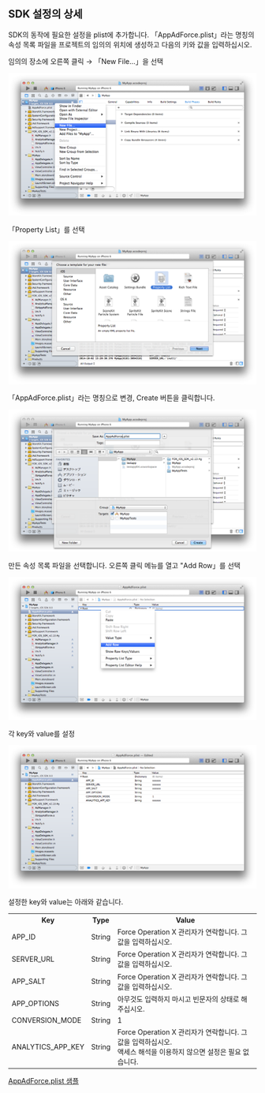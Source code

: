 ## SDK 설정의 상세

SDK의 동작에 필요한 설정을 plist에 추가합니다. 「AppAdForce.plist」라는 명칭의 속성 목록 파일을 프로젝트의 임의의 위치에 생성하고 다음의 키와 값을 입력하십시오.

임의의 장소에 오른쪽 클릭 → 「New File...」을 선택

![SDK설정01](./img01.png)

「Property List」를 선택

![SDK설정02](./img02.png)

「AppAdForce.plist」라는 명칭으로 변경, Create 버튼을 클릭합니다.

![SDK설정03](./img03.png)

만든 속성 목록 파일을 선택합니다. 오른쪽 클릭 메뉴를 열고 "Add Row」를 선택

![SDK설정04](./img04.png)

각 key와 value를 설정

![SDK설정05](./img05.png)

설정한 key와 value는 아래와 같습니다.

<table>
<tr>
  <th>Key</th>
  <th>Type</th>
  <th>Value</th>
</tr>
<tr>
  <td>APP_ID</td>
  <td>String</td>
  <td>Force Operation X 관리자가 연락합니다. 그 값을 입력하십시오.</td>
</tr>
<tr>
  <td>SERVER_URL</td>
  <td>String</td>
  <td>Force Operation X 관리자가 연락합니다. 그 값을 입력하십시오.</td>
</tr>
<tr>
  <td>APP_SALT</td>
  <td>String</td>
  <td>Force Operation X 관리자가 연락합니다. 그 값을 입력하십시오.</td>
</tr>
<tr>
  <td>APP_OPTIONS</td>
  <td>String</td>
  <td>아무것도 입력하지 마시고 빈문자의 상태로 해 주십시오.</td>
</tr>
<tr>
  <td>CONVERSION_MODE</td>
  <td>String</td>
  <td>1</td>
</tr>
<tr>
  <td>ANALYTICS_APP_KEY</td>
  <td>String</td>
  <td>Force Operation X 관리자가 연락합니다. 그 값을 입력하십시오.<br />액세스 해석을 이용하지 않으면 설정은 필요 없습니다.</td>
</tr>
</table>

[AppAdForce.plist 샘플](./AppAdForce.plist)